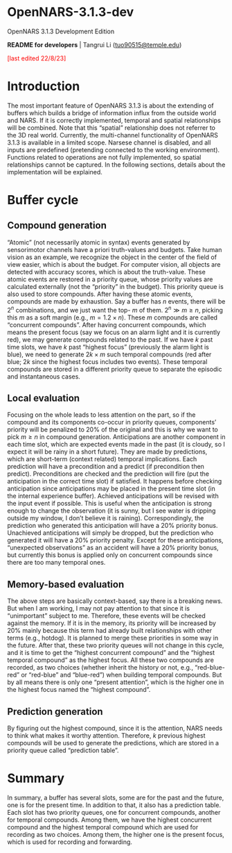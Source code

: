 # OpenNARS-3.1.3-dev
OpenNARS 3.1.3 Development Edition

**README for developers**  | Tangrui Li (tuo90515@temple.edu)

<font color="red"> [last edited 22/8/23] </font>



# Introduction

The most important feature of OpenNARS 3.1.3 is about the extending of buffers which builds a bridge of information influx from the outside world and NARS. If it is correctly implemented, temporal and spatial relationships will be combined. Note that this “spatial” relationship does not referrer to the 3D real world.
Currently, the multi-channel functionality of OpenNARS 3.1.3 is available in a limited scope. Narsese channel is disabled, and all inputs are predefined (pretending connected to the working environment). Functions related to operations are not fully implemented, so spatial relationships cannot be captured.
In the following sections, details about the implementation will be explained.
 
# Buffer cycle

## Compound generation
“Atomic” (not necessarily atomic in syntax) events generated by sensorimotor channels have a priori truth-values and budgets. Take human vision as an example, we recognize the object in the center of the field of view easier, which is about the budget. For computer vision, all objects are detected with accuracy scores, which is about the truth-value.
These atomic events are restored in a priority queue, whose priority values are calculated externally (not the “priority” in the budget). This priority queue is also used to store compounds. 
After having these atomic events, compounds are made by exhaustion. Say a buffer has $n$ events, there will be $2^n$ combinations, and we just want the top- $m$ of them. $2^n≫m≥n$, picking this $m$ as a soft margin (e.g., $m=1.2\times n$). These $m$ compounds are called “concurrent compounds”.
After having concurrent compounds, which means the present focus (say we focus on an alarm light and it is currently red), we may generate compounds related to the past. If we have $k$ past time slots, we have $k$ past “highest focus” (previously the alarm light is blue), we need to generate $2k\times m$ such temporal compounds (red after blue; $2k$ since the highest focus includes two events). These temporal compounds are stored in a different priority queue to separate the episodic and instantaneous cases.
## Local evaluation
Focusing on the whole leads to less attention on the part, so if the compound and its components co-occur in priority queues, components’ priority will be penalized to 20% of the original and this is why we want to pick $m≥n$ in compound generation.
Anticipations are another component in each time slot, which are expected events made in the past (it is cloudy, so I expect it will be rainy in a short future). They are made by predictions, which are short-term (context related) temporal implications. Each prediction will have a precondition and a predict (if precondition then predict). Preconditions are checked and the prediction will fire (put the anticipation in the correct time slot) if satisfied. It happens before checking anticipation since anticipations may be placed in the present time slot (in the internal experience buffer). 
Achieved anticipations will be revised with the input event if possible. This is useful when the anticipation is strong enough to change the observation (it is sunny, but I see water is dripping outside my window, I don’t believe it is raining). Correspondingly, the prediction who generated this anticipation will have a 20% priority bonus. Unachieved anticipations will simply be dropped, but the prediction who generated it will have a 20% priority penalty.
Except for these anticipations, “unexpected observations” as an accident will have a 20% priority bonus, but currently this bonus is applied only on concurrent compounds since there are too many temporal ones.
## Memory-based evaluation
The above steps are basically context-based, say there is a breaking news. But when I am working, I may not pay attention to that since it is “unimportant” subject to me. Therefore, these events will be checked against the memory. If it is in the memory, its priority will be increased by 20% mainly because this term had already built relationships with other terms (e.g., hotdog). It is planned to merge these priorities in some way in the future.
After that, these two priority queues will not change in this cycle, and it is time to get the “highest concurrent compound” and the “highest temporal compound” as the highest focus. All these two compounds are recorded, as two choices (whether inherit the history or not, e.g., “red-blue-red” or “red-blue” and “blue-red”) when building temporal compounds. But by all means there is only one “present attention”, which is the higher one in the highest focus named the “highest compound”.
## Prediction generation
By figuring out the highest compound, since it is the attention, NARS needs to think what makes it worthy attention. Therefore, $k$ previous highest compounds will be used to generate the predictions, which are stored in a priority queue called “prediction table”. 
 
# Summary

In summary, a buffer has several slots, some are for the past and the future, one is for the present time. In addition to that, it also has a prediction table. Each slot has two priority queues, one for concurrent compounds, another for temporal compounds. Among them, we have the highest concurrent compound and the highest temporal compound which are used for recording as two choices. Among them, the higher one is the present focus, which is used for recording and forwarding.
